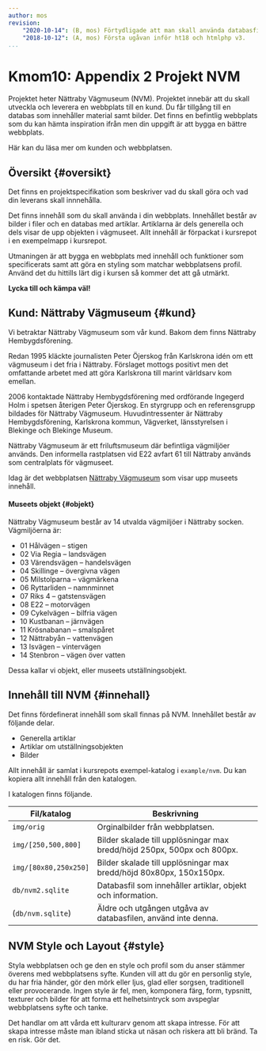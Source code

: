 ```yaml
---
author: mos
revision:
    "2020-10-14": (B, mos) Förtydligade att man skall använda databasfilen nvm2.
    "2018-10-12": (A, mos) Första ugåvan inför ht18 och htmlphp v3.
...
```

Kmom10: Appendix 2 Projekt NVM
==================================

Projektet heter Nättraby Vägmuseum (NVM). Projektet innebär att du skall utveckla och leverera en webbplats till en kund. Du får tillgång till en databas som innehåller material samt bilder. Det finns en befintlig webbplats som du kan hämta inspiration ifrån men din uppgift är att bygga en bättre webbplats.

Här kan du läsa mer om kunden och webbplatsen.

<!--more-->



Översikt {#oversikt}
--------------------------------------------------------------------

Det finns en projektspecifikation som beskriver vad du skall göra och vad din leverans skall innnehålla.

Det finns innehåll som du skall använda i din webbplats. Innehållet består av bilder i filer och en databas med artiklar. Artiklarna är dels generella och dels visar de upp objekten i vägmuseet. Allt innehåll är förpackat i kursrepot i en exempelmapp i kursrepot.

Utmaningen är att bygga en webbplats med innehåll och funktioner som specificerats samt att göra en styling som matchar webbplatsens profil. Använd det du hittills lärt dig i kursen så kommer det att gå utmärkt.

**Lycka till och kämpa väl!**



Kund: Nättraby Vägmuseum {#kund}
--------------------------------------------------------------------

Vi betraktar Nättraby Vägmuseum som vår kund. Bakom dem finns Nättraby Hembygdsförening.

Redan 1995 kläckte journalisten Peter Öjerskog från Karlskrona idén om ett vägmuseum i det fria i Nättraby. Förslaget mottogs positivt men det omfattande arbetet med att göra Karlskrona till marint världsarv kom emellan.

2006 kontaktade Nättraby Hembygdsförening med ordförande Ingegerd Holm i spetsen återigen Peter Öjerskog. En styrgrupp och en referensgrupp bildades för Nättraby Vägmuseum. Huvudintressenter är Nättraby Hembygdsförening, Karlskrona kommun, Vägverket, länsstyrelsen i Blekinge och Blekinge Museum.

Nättraby Vägmuseum är ett friluftsmuseum där befintliga vägmiljöer används. Den informella rastplatsen vid E22 avfart 61 till Nättraby används som centralplats för vägmuseet.

Idag är det webbplatsen [Nättraby Vägmuseum](http://nattrabyvagmuseum.se/) som visar upp museets innehåll.



#### Museets objekt {#objekt}

Nättraby Vägmuseum består av 14 utvalda vägmiljöer i Nättraby socken. Vägmiljöerna är:

* 01 Hålvägen – stigen
* 02 Via Regia – landsvägen
* 03 Värendsvägen – handelsvägen
* 04 Skillinge – övergivna vägen
* 05 Milstolparna – vägmärkena
* 06 Ryttarliden – namnminnet
* 07 Riks 4 – gatstensvägen
* 08 E22 – motorvägen
* 09 Cykelvägen – bilfria vägen
* 10 Kustbanan – järnvägen
* 11 Krösnabanan – smalspåret
* 12 Nättrabyån – vattenvägen
* 13 Isvägen – vintervägen
* 14 Stenbron – vägen över vatten

Dessa kallar vi objekt, eller museets utställningsobjekt.



Innehåll till NVM {#innehall}
--------------------------------------------------------------------

Det finns fördefinerat innehåll som skall finnas på NVM. Innehållet består av följande delar.

* Generella artiklar
* Artiklar om utställningsobjekten
* Bilder

Allt innehåll är samlat i kursrepots exempel-katalog i `example/nvm`. Du kan kopiera allt innehåll från den katalogen.

I katalogen finns följande.

| Fil/katalog        | Beskrivning |
|--------------------|-------------|
| `img/orig`         | Orginalbilder från webbplatsen. |
| `img/[250,500,800]` | Bilder skalade till upplösningar max bredd/höjd 250px, 500px och 800px. |
| `img/[80x80,250x250]` | Bilder skalade till upplösningar max bredd/höjd 80x80px, 150x150px. |
| `db/nvm2.sqlite`    | Databasfil som innehåller artiklar, objekt och information. |
| (`db/nvm.sqlite`)    | Äldre och utgången utgåva av databasfilen, använd inte denna. |



NVM Style och Layout {#style}
--------------------------------------------------------------------

Styla webbplatsen och ge den en style och profil som du anser stämmer överens med webbplatsens syfte. Kunden vill att du gör en personlig style, du har fria händer, gör den mörk eller ljus, glad eller sorgsen, traditionell eller provocerande. Ingen style är fel, men, komponera färg, form, typsnitt, texturer och bilder för att forma ett helhetsintryck som avspeglar webbplatsens syfte och tanke.

Det handlar om att vårda ett kulturarv genom att skapa intresse. För att skapa intresse måste man ibland sticka ut näsan och riskera att bli bränd. Ta en risk. Gör det.
